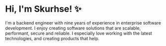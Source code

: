 # Hi, I'm Skurhse! ✨

I'm a backend engineer with nine years of experience in enterprise software development. I enjoy creating software solutions that are scalable, performant, secure and reliable. I especially love working with the latest technologies, and creating products that help.

